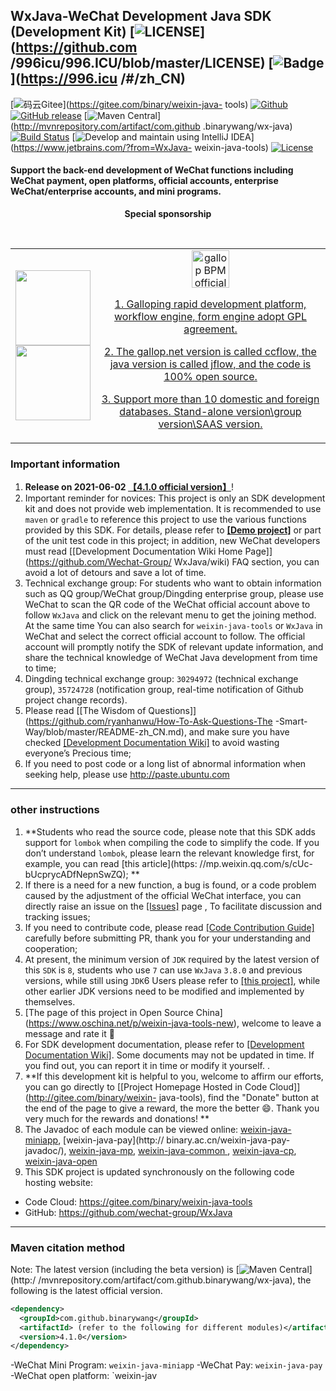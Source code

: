 ## WxJava-WeChat Development Java SDK (Development Kit) [![LICENSE](https://img.shields.io/badge/License-Anti%20996-blue.svg)](https://github.com /996icu/996.ICU/blob/master/LICENSE) [![Badge](https://img.shields.io/badge/Link-996.icu-red.svg)](https://996.icu /#/zh_CN)


[![码云Gitee](https://gitee.com/binary/weixin-java-tools/badge/star.svg?theme=blue)](https://gitee.com/binary/weixin-java- tools)
[![Github](https://img.shields.io/github/stars/Wechat-Group/WxJava?logo=github&style=flat)](https://github.com/Wechat-Group/WxJava)
[![GitHub release](https://img.shields.io/github/release/Wechat-Group/WxJava.svg)](https://github.com/Wechat-Group/WxJava/releases)
[![Maven Central](https://img.shields.io/maven-central/v/com.github.binarywang/wx-java.svg)](http://mvnrepository.com/artifact/com.github .binarywang/wx-java)
[![Build Status](https://travis-ci.org/Wechat-Group/WxJava.svg?branch=develop)](https://travis-ci.org/Wechat-Group/WxJava)
[![Develop and maintain using IntelliJ IDEA](https://img.shields.io/badge/IntelliJ%20IDEA-support-blue.svg)](https://www.jetbrains.com/?from=WxJava- weixin-java-tools)
[![License](https://img.shields.io/badge/License-Apache%202.0-blue.svg)](https://opensource.org/licenses/Apache-2.0)

#### Support the back-end development of WeChat functions including WeChat payment, open platforms, official accounts, enterprise WeChat/enterprise accounts, and mini programs.

<p align="center">
  <b>Special sponsorship</b>
</p>
<br/>
<table align="center" cellspacing="0" cellpadding="0">
  <tbody>
    <tr>
<td align="left" valign="middle">
        <a href="http://mp.weixin.qq.com/mp/homepage?__biz=MzI3MzAwMzk4OA==&hid=1&sn=f31af3bf562b116b061c9ab4edf70b61&scene=18#wechat_redirect" target="_blank">
<img height="120" src="https://gitee.com/binary/weixin-java-tools/raw/develop/images/qrcodes/mp.png">
        </a>
<a href="https://promotion.aliyun.com/ntms/act/qwbk.html?userCode=7makzf5h" target="_blank">
<img height="120" src="https://gitee.com/binary/weixin-java-tools/raw/develop/images/banners/aliyun.jpg">
</a>
</td>
      <td align="center" valign="middle" width="450">
        <a href="http://ccflow.org/?from=WxJava" title=" Gallop BPM" target="_blank">
          <img height="60px" src="http://ccflow.org/ccflowAD_Title.png" title="gallop BPM official website">
          <p>1. Galloping rapid development platform, workflow engine, form engine adopt GPL agreement.</p>
<p>2. The gallop.net version is called ccflow, the java version is called jflow, and the code is 100% open source.</p>
<p>3. Support more than 10 domestic and foreign databases. Stand-alone version\group version\SAAS version.</p>
        </a>
      </td>
</tr>
</tbody>
</table>

### Important information
1. **Release on 2021-06-02 [【4.1.0 official version】](https://mp.weixin.qq.com/s/nIk_xOf6dxkhKfqq830Cuw)**!
1. Important reminder for novices: This project is only an SDK development kit and does not provide web implementation. It is recommended to use `maven` or `gradle` to reference this project to use the various functions provided by this SDK. For details, please refer to **[ [Demo project]](demo.md)** or part of the unit test code in this project; in addition, new WeChat developers must read [[Development Documentation Wiki Home Page]](https://github.com/Wechat-Group/ WxJava/wiki) FAQ section, you can avoid a lot of detours and save a lot of time.
1. Technical exchange group: For students who want to obtain information such as QQ group/WeChat group/Dingding enterprise group, please use WeChat to scan the QR code of the WeChat official account above to follow `WxJava` and click on the relevant menu to get the joining method. At the same time You can also search for `weixin-java-tools` or `WxJava` in WeChat and select the correct official account to follow. The official account will promptly notify the SDK of relevant update information, and share the technical knowledge of WeChat Java development from time to time;
1. Dingding technical exchange group: `30294972` (technical exchange group), `35724728` (notification group, real-time notification of Github project change records).
1. Please read [[The Wisdom of Questions]](https://github.com/ryanhanwu/How-To-Ask-Questions-The -Smart-Way/blob/master/README-zh_CN.md), and make sure you have checked [[Development Documentation Wiki]](https://github.com/wechat-group/WxJava/wiki) to avoid wasting everyone’s Precious time;
1. If you need to post code or a long list of abnormal information when seeking help, please use http://paste.ubuntu.com

--------------------------------
### other instructions
1. **Students who read the source code, please note that this SDK adds support for `lombok` when compiling the code to simplify the code. If you don’t understand `lombok`, please learn the relevant knowledge first, for example, you can read [this article](https: //mp.weixin.qq.com/s/cUc-bUcprycADfNepnSwZQ); **
1. If there is a need for a new function, a bug is found, or a code problem caused by the adjustment of the official WeChat interface, you can directly raise an issue on the [[Issues]](https://github.com/Wechat-Group/WxJava/issues) page , To facilitate discussion and tracking issues;
1. If you need to contribute code, please read [[Code Contribution Guide]](CONTRIBUTING.md) carefully before submitting PR, thank you for your understanding and cooperation;
1. At present, the minimum version of `JDK` required by the latest version of this `SDK` is `8`, students who use `7` can use `WxJava` `3.8.0` and previous versions, while still using `JDK`6 Users please refer to [[this project]](https://github.com/binarywang/weixin-java-tools-for-jdk6), while other earlier JDK versions need to be modified and implemented by themselves.
1. [The page of this project in Open Source China] (https://www.oschina.net/p/weixin-java-tools-new), welcome to leave a message and rate it 🙂
1. For SDK development documentation, please refer to [[Development Documentation Wiki]](https://github.com/wechat-group/WxJava/wiki). Some documents may not be updated in time. If you find out, you can report it in time or modify it yourself. .
1. **If this development kit is helpful to you, welcome to affirm our efforts, you can go directly to [[Project Homepage Hosted in Code Cloud]](http://gitee.com/binary/weixin- java-tools), find the "Donate" button at the end of the page to give a reward, the more the better 😄. Thank you very much for the rewards and donations! **
1. The Javadoc of each module can be viewed online: [weixin-java-miniapp](http://binary.ac.cn/weixin-java-miniapp-javadoc/), [weixin-java-pay](http:// binary.ac.cn/weixin-java-pay-javadoc/), [weixin-java-mp](http://binary.ac.cn/weixin-java-mp-javadoc/), [weixin-java-common ](http://binary.ac.cn/weixin-java-common-javadoc/), [weixin-java-cp](http://binary.ac.cn/weixin-java-cp-javadoc/), [weixin-java-open](http://binary.ac.cn/weixin-java-open-javadoc/)
1. This SDK project is updated synchronously on the following code hosting website:
* Code Cloud: https://gitee.com/binary/weixin-java-tools
* GitHub: https://github.com/wechat-group/WxJava

---------------------------------
### Maven citation method
Note: The latest version (including the beta version) is [![Maven Central](https://img.shields.io/maven-central/v/com.github.binarywang/wx-java.svg)](http:/ /mvnrepository.com/artifact/com.github.binarywang/wx-java), the following is the latest official version.

```xml
<dependency>
  <groupId>com.github.binarywang</groupId>
  <artifactId> (refer to the following for different modules)</artifactId>
  <version>4.1.0</version>
</dependency>
```

  -WeChat Mini Program: `weixin-java-miniapp`
  -WeChat Pay: `weixin-java-pay`
  -WeChat open platform: `weixin-jav